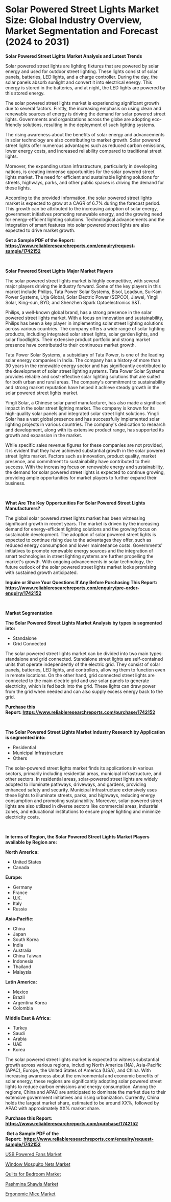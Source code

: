 <p><h1>Solar Powered Street Lights Market Size: Global Industry Overview, Market Segmentation and Forecast (2024 to 2031)</h1></p><p><strong>Solar Powered Street Lights Market Analysis and Latest Trends</strong></p>
<p><p>Solar powered street lights are lighting fixtures that are powered by solar energy and used for outdoor street lighting. These lights consist of solar panels, batteries, LED lights, and a charge controller. During the day, the solar panels absorb sunlight and convert it into electrical energy. This energy is stored in the batteries, and at night, the LED lights are powered by this stored energy.</p><p>The solar powered street lights market is experiencing significant growth due to several factors. Firstly, the increasing emphasis on using clean and renewable sources of energy is driving the demand for solar powered street lights. Governments and organizations across the globe are adopting eco-friendly solutions, resulting in the deployment of such lighting systems.</p><p>The rising awareness about the benefits of solar energy and advancements in solar technology are also contributing to market growth. Solar powered street lights offer numerous advantages such as reduced carbon emissions, lower energy costs, and increased reliability compared to traditional street lights.</p><p>Moreover, the expanding urban infrastructure, particularly in developing nations, is creating immense opportunities for the solar powered street lights market. The need for efficient and sustainable lighting solutions for streets, highways, parks, and other public spaces is driving the demand for these lights.</p><p>According to the provided information, the solar powered street lights market is expected to grow at a CAGR of 6.7% during the forecast period. This growth can be attributed to the increasing adoption of solar energy, government initiatives promoting renewable energy, and the growing need for energy-efficient lighting solutions. Technological advancements and the integration of smart features into solar powered street lights are also expected to drive market growth.</p></p>
<p><strong>Get a Sample PDF of the Report:&nbsp; <a href="https://www.reliableresearchreports.com/enquiry/request-sample/1742152">https://www.reliableresearchreports.com/enquiry/request-sample/1742152</a></strong></p>
<p>&nbsp;</p>
<p><strong>Solar Powered Street Lights Major Market Players</strong></p>
<p><p>The solar powered street lights market is highly competitive, with several major players driving the industry forward. Some of the key players in this market include Philips, Tata Power Solar Systems, Bisol, Leadsun, Su-Kam Power Systems, Urja Global, Solar Electric Power (SEPCO), Jiawei, Yingli Solar, King-sun, BYD, and Shenzhen Spark Optoelectronics S&T.</p><p>Philips, a well-known global brand, has a strong presence in the solar powered street lights market. With a focus on innovation and sustainability, Philips has been a key player in implementing solar street lighting solutions across various countries. The company offers a wide range of solar lighting products, including integrated solar street lights, solar garden lights, and solar floodlights. Their extensive product portfolio and strong market presence have contributed to their continuous market growth.</p><p>Tata Power Solar Systems, a subsidiary of Tata Power, is one of the leading solar energy companies in India. The company has a history of more than 30 years in the renewable energy sector and has significantly contributed to the development of solar street lighting systems. Tata Power Solar Systems provides reliable and cost-effective solar lighting solutions that are suited for both urban and rural areas. The company's commitment to sustainability and strong market reputation have helped it achieve steady growth in the solar powered street lights market.</p><p>Yingli Solar, a Chinese solar panel manufacturer, has also made a significant impact in the solar street lighting market. The company is known for its high-quality solar panels and integrated solar street light solutions. Yingli Solar has a vast global presence and has successfully implemented solar lighting projects in various countries. The company's dedication to research and development, along with its extensive product range, has supported its growth and expansion in the market.</p><p>While specific sales revenue figures for these companies are not provided, it is evident that they have achieved substantial growth in the solar powered street lights market. Factors such as innovation, product quality, market presence, and commitment to sustainability have contributed to their success. With the increasing focus on renewable energy and sustainability, the demand for solar powered street lights is expected to continue growing, providing ample opportunities for market players to further expand their business.</p></p>
<p>&nbsp;</p>
<p><strong>What Are The Key Opportunities For Solar Powered Street Lights Manufacturers?</strong></p>
<p><p>The global solar powered street lights market has been witnessing significant growth in recent years. The market is driven by the increasing demand for energy-efficient lighting solutions and the growing focus on sustainable development. The adoption of solar powered street lights is expected to continue rising due to the advantages they offer, such as reduced energy consumption and lower maintenance costs. Governments' initiatives to promote renewable energy sources and the integration of smart technologies in street lighting systems are further propelling the market's growth. With ongoing advancements in solar technology, the future outlook of the solar powered street lights market looks promising with sustained growth anticipated.</p></p>
<p><strong>Inquire or Share Your Questions If Any Before Purchasing This Report: <a href="https://www.reliableresearchreports.com/enquiry/pre-order-enquiry/1742152">https://www.reliableresearchreports.com/enquiry/pre-order-enquiry/1742152</a></strong></p>
<p>&nbsp;</p>
<p><strong>Market Segmentation</strong></p>
<p><strong>The Solar Powered Street Lights Market Analysis by types is segmented into:</strong></p>
<p><ul><li>Standalone</li><li>Grid Connected</li></ul></p>
<p><p>The solar powered street lights market can be divided into two main types: standalone and grid connected. Standalone street lights are self-contained units that operate independently of the electric grid. They consist of solar panels, batteries, LED lights, and controllers, allowing them to function even in remote locations. On the other hand, grid connected street lights are connected to the main electric grid and use solar panels to generate electricity, which is fed back into the grid. These lights can draw power from the grid when needed and can also supply excess energy back to the grid.</p></p>
<p><strong>Purchase this Report:&nbsp;<a href="https://www.reliableresearchreports.com/purchase/1742152">https://www.reliableresearchreports.com/purchase/1742152</a></strong></p>
<p>&nbsp;</p>
<p><strong>The Solar Powered Street Lights Market Industry Research by Application is segmented into:</strong></p>
<p><ul><li>Residential</li><li>Municipal Infrastructure</li><li>Others</li></ul></p>
<p><p>The solar-powered street lights market finds its applications in various sectors, primarily including residential areas, municipal infrastructure, and other sectors. In residential areas, solar-powered street lights are widely adopted to illuminate pathways, driveways, and gardens, providing enhanced safety and security. Municipal infrastructure extensively uses these lights to illuminate streets, parks, and highways, reducing energy consumption and promoting sustainability. Moreover, solar-powered street lights are also utilized in diverse sectors like commercial areas, industrial zones, and educational institutions to ensure proper lighting and minimize electricity costs.</p></p>
<p>&nbsp;</p>
<p><strong>In terms of Region, the Solar Powered Street Lights Market Players available by Region are:</strong></p>
<p>
    <p> <strong> North America: </strong>
        <ul>
            <li>United States</li>
            <li>Canada</li>
        </ul>
        </p> 
    <p> <strong> Europe: </strong>
        <ul>
            <li>Germany</li>
            <li>France</li>
            <li>U.K.</li>
            <li>Italy</li>
            <li>Russia</li>
        </ul>
        </p> 
    <p> <strong> Asia-Pacific: </strong>
        <ul>
            <li>China</li>
            <li>Japan</li>
            <li>South Korea</li>
            <li>India</li>
            <li>Australia</li>
            <li>China Taiwan</li>
            <li>Indonesia</li>
            <li>Thailand</li>
            <li>Malaysia</li>
        </ul>
        </p> 
    <p> <strong> Latin America: </strong>
        <ul>
            <li>Mexico</li>
            <li>Brazil</li>
            <li>Argentina Korea</li>
            <li>Colombia</li>
        </ul>
        </p> 
    <p> <strong> Middle East & Africa: </strong>
        <ul>
            <li>Turkey</li>
            <li>Saudi</li>
            <li>Arabia</li>
            <li>UAE</li>
            <li>Korea</li>
        </ul>
    </p>
    </p>
<p><p>The solar powered street lights market is expected to witness substantial growth across various regions, including North America (NA), Asia-Pacific (APAC), Europe, the United States of America (USA), and China. With increasing awareness about the environmental and economic benefits of solar energy, these regions are significantly adopting solar powered street lights to reduce carbon emissions and energy consumption. Among the regions, China and APAC are anticipated to dominate the market due to their extensive government initiatives and rising urbanization. Currently, China holds the largest market share, estimated to be around XX%, followed by APAC with approximately XX% market share.</p></p>
<p><strong>Purchase this Report: <a href="https://www.reliableresearchreports.com/purchase/1742152">https://www.reliableresearchreports.com/purchase/1742152</a></strong></p>
<p>&nbsp;<strong>Get a Sample PDF of the Report:&nbsp;&nbsp;<a href="https://www.reliableresearchreports.com/enquiry/request-sample/1742152">https://www.reliableresearchreports.com/enquiry/request-sample/1742152</a></strong></p>
<p><strong></strong></p>
<p><p><a href="https://github.com/pizolina/Market-Research-Report-List-2/blob/main/usb-powered-fans-market.md">USB Powered Fans Market</a></p><p><a href="https://github.com/luckyshygirl/Market-Research-Report-List-2/blob/main/window-mosquito-nets-market.md">Window Mosquito Nets Market</a></p><p><a href="https://github.com/sofayahoo2023/Market-Research-Report-List-2/blob/main/quilts-for-bedroom-market.md">Quilts for Bedroom Market</a></p><p><a href="https://github.com/lbird53714/Market-Research-Report-List-2/blob/main/pashmina-shawls-market.md">Pashmina Shawls Market</a></p><p><a href="https://github.com/vimar16th/Market-Research-Report-List-2/blob/main/ergonomic-mice-market.md">Ergonomic Mice Market</a></p></p>